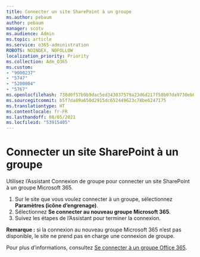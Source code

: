 ```yaml
---
title: Connecter un site SharePoint à un groupe
ms.author: pebaum
author: pebaum
manager: scotv
ms.audience: Admin
ms.topic: article
ms.service: o365-administration
ROBOTS: NOINDEX, NOFOLLOW
localization_priority: Priority
ms.collection: Adm_O365
ms.custom:
- "9000237"
- "5747"
- "5200004"
- "5767"
ms.openlocfilehash: 738d0f57b9b9dac5ed343037579a23d6d217f58b07da9730eb0bd08bc78c25e6
ms.sourcegitcommit: b5f7da89a650d2915dc652449623c78be6247175
ms.translationtype: HT
ms.contentlocale: fr-FR
ms.lasthandoff: 08/05/2021
ms.locfileid: "53915405"
---
```

# <a name="connect-a-sharepoint-site-to-a-group"></a>Connecter un site SharePoint à un groupe

Utilisez l’Assistant Connexion de groupe pour connecter un site SharePoint à un groupe Microsoft 365.

1. Sur le site que vous voulez connecter à un groupe, sélectionnez **Paramètres (icône d’engrenage)**.
2. Sélectionnez **Se connecter au nouveau groupe Microsoft 365**.
3. Suivez les étapes de l’Assistant pour terminer la connexion.

**Remarque :** si la connexion au nouveau groupe Microsoft 365 n’est pas disponible, le site ne prend pas en charge une connexion de groupe.

Pour plus d’informations, consultez [Se connecter à un groupe Office 365](https://docs.microsoft.com/sharepoint/dev/transform/modernize-connect-to-office365-group).
